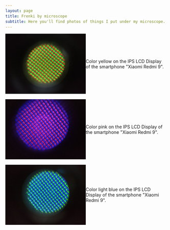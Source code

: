 ```yaml
---
layout: page
title: Frenki by microscope
subtitle: Here you'll find photos of things I put under my microscope. Hope you find it interesting
---
```



<div style="display: flex; justify-content: flex-start; align-items: center;">
  <img width="50%" src="MicroscopeGallery/yellow.jpeg" alt="">
  <p style="margin: 0;"> Color yellow on the IPS LCD Display of the smartphone "Xiaomi Redmi 9".</p>
</div>

<br>

<div style="display: flex; justify-content: flex-start; align-items: center;">
  <img width="50%" src="MicroscopeGallery/purple.jpeg" alt="">
  <p style="margin: 1;"> Color pink on the IPS LCD Display of the smartphone "Xiaomi Redmi 9".</p>
</div>

<br>

<div style="display: flex; justify-content: flex-start; align-items: center;">
  <img width="50%" src="MicroscopeGallery/blu.jpeg" alt="">
  <p style="margin: 2;"> Color light blue on the IPS LCD Display of the smartphone "Xiaomi Redmi 9".</p>
</div>

<br>
